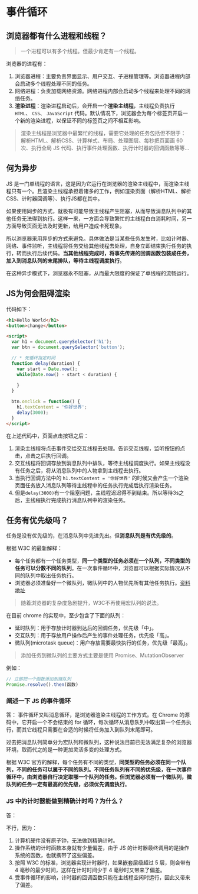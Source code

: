 # 事件循环

## 浏览器都有什么进程和线程？

> 一个进程可以有多个线程。但最少肯定有一个线程。

浏览器的进程有：

1. 浏览器进程：主要负责界面显示、用户交互、子进程管理等。浏览器进程内部会启动多个线程处理不同的任务。
2. 网络进程：负责加载网络资源。网络进程内部会启动多个线程来处理不同的网络任务。
3. **渲染进程**：渲染进程启动后，会开启一个**渲染主线程**，主线程负责执行 `HTML`、 `CSS`、 `JavaScript` 代码。默认情况下，浏览器会为每个标签页开启一个新的渲染进程，以保证不同的标签页之间不相互影响。

> 渲染主线程是浏览器中最繁忙的线程，需要它处理的任务包括但不限于：
> 解析HTML、解析CSS、计算样式、布局、处理图层、每秒把页面画 60 次、执行全局 JS 代码、执行事件处理函数、执行计时器的回调函数等等...

## 何为异步

JS 是一门单线程的语言，这是因为它运行在浏览器的渲染主线程中，而渲染主线程只有一个。且渲染主线程承担着诸多的工作，例如渲染页面（解析HTML、解析CSS、计时器回调等）、执行JS都在其中。

如果使用同步的方式，就极有可能导致主线程产生阻塞，从而导致消息队列中的其他任务无法得到执行。这样一来，一方面会导致繁忙的主线程白白消耗时间，另一方面导致页面无法及时更新，给用户造成卡死现象。

所以浏览器采用异步的方式来避免。具体做法是当某些任务发生时，比如计时器、网络、事件监听，主线程将任务交给其他线程去处理，自身立即结束执行任务的执行，转而执行后续代码。**当其他线程完成时，将事先传递的回调函数包装成任务，加入到消息队列的末尾排队，等待主线程调度执行**。

在这种异步模式下，浏览器永不阻塞，从而最大限度的保证了单线程的流畅运行。

## JS为何会阻碍渲染

代码如下：

```html
<h1>Hello World</h1>
<button>change</button>

<script>
  var h1 = document.querySelector('h1');
  var btn = document.querySelector('button');

  // * 死循环指定时间
  function delay(duration) {
    var start = Date.now();
    while(Date.now() - start < duration) {
      
    }
  }

  btn.onclick = function() {
    h1.textContent = '你好世界';
    delay(3000);
  }
</script>
```

在上述代码中，页面点击按钮之后：

1. 渲染主线程将点击事件交给交互线程去处理。告诉交互线程，监听按钮的点击，点击之后执行回调。
2. 交互线程将回调存放到消息队列中排队，等待主线程调度执行。如果主线程没有任务之后，将从消息队列中的人物拿到主线程去执行。
3. 当执行回调方法中的 `h1.textContent = '你好世界'` 的时候又会产生一个渲染页面任务放入消息队列等待主线程中的任务执行完成后执行渲染任务。
4. 但是`delay(3000)`有一个阻塞问题，主线程迟迟得不到结束。所以等待3s之后，主线程执行完成执行消息队列中的渲染任务。

## 任务有优先级吗？

任务是没有优先级的，在消息队列中先进先出。但**消息队列是有优先级的**。

根据 W3C 的最新解释：
  
- 每个任务都有一个任务类型，**同一个类型的任务必须在一个队列，不同类型的任务可以分数不同的队列**。在一次事件循环中，浏览器可以根据实际情况从不同的队列中取出任务执行。
- 浏览器必须准备好一个微队列，微队列中的人物优先所有其他任务执行。[资料地址](https://html.spec.whatwg.org/multipage/webappapis.html#perform-a-microtask-checkpoint)

> 随着浏览器的复杂度急剧提升，W3C不再使用宏队列的说法。

在目前 chrome 的实现中，至少包含了下面的队列：

- 延时队列：用于存放计时器到达后的回调任务，优先级「中」。
- 交互队列：用于存放用户操作后产生的事件处理任务，优先级「高」。
- 微队列(microtask queue)：用户存放需要最快执行的任务，优先级「最高」。

> 添加任务到微队列的主要方式主要是使用 Promise、MutationObserver

例如：

```js
// 立即把一个函数添加到微队列
Promise.resolve().then(函数)
```

### 阐述一下 JS 的事件循环

答：
事件循环又叫消息循环，是浏览器渲染主线程的工作方式。在 Chrome 的源码中，它开启一个不会结束的 for 循环，每次循环从消息队列中取出第一个任务执行，而其它线程只需要在合适的时候将任务加入到队列末尾即可。

过去把消息队列简单分为宏队列和微队列，这种说法目前已无法满足复杂的浏览器环境，取而代之的是一种更加灵活多变的处理方式。

根据 W3C 官方的解释，每个任务有不同的类型，**同类型的任务必须在同一个队列，不同的任务可以属于不同的队列。不同任务队列有不同的优先级，在一次事件循环中，由浏览器自行决定取哪一个队列的任务。但浏览器必须有一个微队列，微队列的任务一定有最高的优先级，必须优先调度执行**。


### JS 中的计时器能做到精确计时吗？为什么？

答：

不行，因为：

1. 计算机硬件没有原子钟，无法做到精确计时。
2. 操作系统的计时函数本身就有少量偏差，由于 JS 的计时器最终调用的是操作系统的函数，也就携带了这些偏差。
3. 按照 W3C 的标准，浏览器实现计时器时，如果嵌套层级超过 5 层，则会带有 4 毫秒的最少时间，这样在计时时间少于 4 毫秒时又带来了偏差。
4. 受事件循环的影响，计时器的回调函数只能在主线程空闲时运行，因此又带来了偏差。